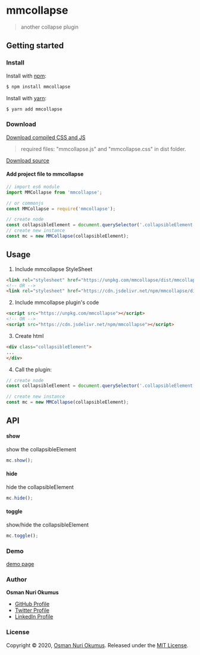 # mmcollapse

> another collapse plugin

## Getting started
### Install
Install with [npm](https://www.npmjs.com/):

```sh
$ npm install mmcollapse
```

Install with [yarn](https://yarnpkg.com):

```sh
$ yarn add mmcollapse
```
### Download
[Download compiled CSS and JS](https://github.com/onokumus/mmcollapse/releases/download/v0.0.1/mmcollapse-0.0.1-dist.zip)
> required files: "mmcollapse.js" and "mmcollapse.css" in dist folder.

[Download source](https://github.com/onokumus/mmcollapse/archive/master.zip)

#### Add project file to mmcollapse

```js
// import es6 module
import MMCollapse from 'mmcollapse';

// or commonjs
const MMCollapse = require('mmcollapse');

// create node
const collapsibleElement = document.querySelector('.collapsibleElement');
// create new instance
const mc = new MMCollapse(collapsibleElement);
```

## Usage

1. Include mmcollapse StyleSheet

  ```html
  <link rel="stylesheet" href="https://unpkg.com/mmcollapse/dist/mmcollapse.css">
  <!-- OR -->  
  <link rel="stylesheet" href="https://cdn.jsdelivr.net/npm/mmcollapse/dist/mmcollapse.css">
  ```

2. Include mmcollapse plugin's code

  ```html
  <script src="https://unpkg.com/mmcollapse"></script>
  <!-- OR -->
  <script src="https://cdn.jsdelivr.net/npm/mmcollapse"></script>
  ```

3. Create html

  ```html
  <div class="collapsibleElement">
...
  </div>
  ```

4. Call the plugin:

```js
// create node
const collapsibleElement = document.querySelector('.collapsibleElement');

// create new instance
const mc = new MMCollapse(collapsibleElement);
```

## API
#### show
show the collapsibleElement
```js
mc.show();
```

#### hide
hide the collapsibleElement
```js
mc.hide();
```

#### toggle
show/hide the collapsibleElement
```js
mc.toggle();
```

### Demo
[demo page](https://onokumus.com/mmcollapse)

### Author
**Osman Nuri Okumus**
+ [GitHub Profile](https://github.com/onokumus)
+ [Twitter Profile](https://twitter.com/onokumus)
+ [LinkedIn Profile](https://linkedin.com/in/onokumus)

### License
Copyright © 2020, [Osman Nuri Okumus](https://onokumus.com/).
Released under the [MIT License](LICENSE).
